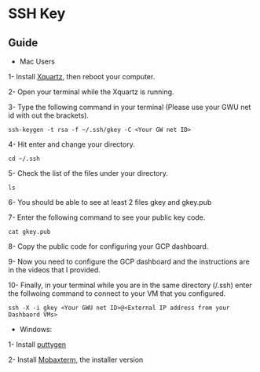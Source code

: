 # SSH Key

## Guide

* Mac Users

1- Install [Xquartz](https://www.xquartz.org/), then reboot your computer.

2- Open your terminal while the Xquartz is running.

3- Type the following command in your terminal (Please use your GWU net id with out the brackets).

```
ssh-keygen -t rsa -f ~/.ssh/gkey -C <Your GW net ID> 
```

4- Hit enter and change your directory.

```
cd ~/.ssh
```

5- Check the list of the files under your directory.

```
ls
```

6- You should be able to see at least 2 files gkey and gkey.pub

7- Enter the following command to see your public key code.

```
cat gkey.pub
```

8- Copy the public code for configuring your GCP dashboard.

9- Now you need to configure the GCP dashboard and the instructions are in the videos that I provided.

10- Finally, in your terminal while you are in the same directory (/.ssh) enter the follwoing command to connect to your VM that you configured.

```
ssh -X -i gkey <Your GWU net ID>@<External IP address from your Dashbaord VMs>
```

* Windows:

1- Install [puttygen](https://www.chiark.greenend.org.uk/~sgtatham/putty/latest.html)

2- Install [Mobaxterm](https://mobaxterm.mobatek.net/download-home-edition.html), the installer version